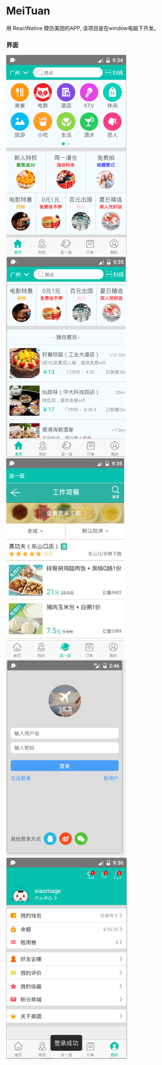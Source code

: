 # MeiTuan
用 ReactNative 模仿美团的APP,  该项目是在window电脑下开发。

### 界面

![](./images/1.jpg) ![](./images/2.jpg) ![](./images/3.jpg) ![](./images/5.jpg)  ![](./images/4.jpg) 